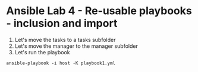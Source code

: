 # Ansible Lab 4 - Re-usable playbooks - inclusion and import

1. Let's move the tasks to a tasks subfolder
2. Let's move the manager to the manager subfolder
3. Let's run the playbook

```shell
ansible-playbook -i host -K playbook1.yml
```
